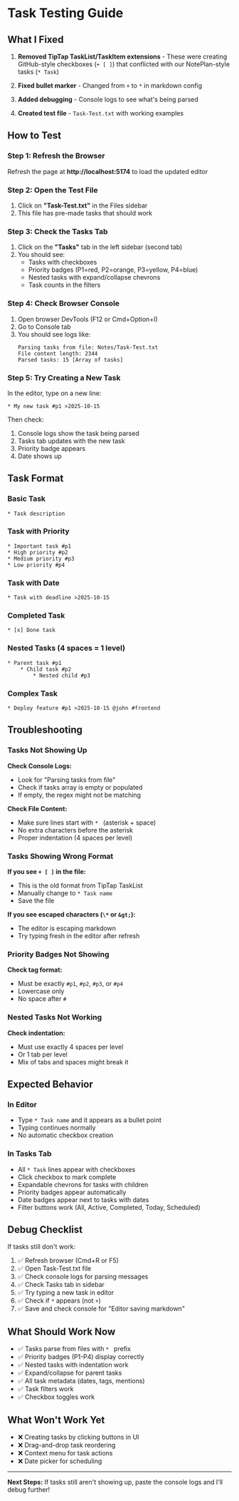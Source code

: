 # Task Testing Guide

## What I Fixed

1. **Removed TipTap TaskList/TaskItem extensions** - These were creating GitHub-style checkboxes (`+ [ ]`) that conflicted with our NotePlan-style tasks (`* Task`)

2. **Fixed bullet marker** - Changed from `+` to `*` in markdown config

3. **Added debugging** - Console logs to see what's being parsed

4. **Created test file** - `Task-Test.txt` with working examples

## How to Test

### Step 1: Refresh the Browser
Refresh the page at **http://localhost:5174** to load the updated editor

### Step 2: Open the Test File
1. Click on **"Task-Test.txt"** in the Files sidebar
2. This file has pre-made tasks that should work

### Step 3: Check the Tasks Tab
1. Click on the **"Tasks"** tab in the left sidebar (second tab)
2. You should see:
   - Tasks with checkboxes
   - Priority badges (P1=red, P2=orange, P3=yellow, P4=blue)
   - Nested tasks with expand/collapse chevrons
   - Task counts in the filters

### Step 4: Check Browser Console
1. Open browser DevTools (F12 or Cmd+Option+I)
2. Go to Console tab
3. You should see logs like:
   ```
   Parsing tasks from file: Notes/Task-Test.txt
   File content length: 2344
   Parsed tasks: 15 [Array of tasks]
   ```

### Step 5: Try Creating a New Task
In the editor, type on a new line:
```
* My new task #p1 >2025-10-15
```

Then check:
1. Console logs show the task being parsed
2. Tasks tab updates with the new task
3. Priority badge appears
4. Date shows up

## Task Format

### Basic Task
```
* Task description
```

### Task with Priority
```
* Important task #p1
* High priority #p2
* Medium priority #p3
* Low priority #p4
```

### Task with Date
```
* Task with deadline >2025-10-15
```

### Completed Task
```
* [x] Done task
```

### Nested Tasks (4 spaces = 1 level)
```
* Parent task #p1
    * Child task #p2
        * Nested child #p3
```

### Complex Task
```
* Deploy feature #p1 >2025-10-15 @john #frontend
```

## Troubleshooting

### Tasks Not Showing Up

**Check Console Logs:**
- Look for "Parsing tasks from file"
- Check if tasks array is empty or populated
- If empty, the regex might not be matching

**Check File Content:**
- Make sure lines start with `* ` (asterisk + space)
- No extra characters before the asterisk
- Proper indentation (4 spaces per level)

### Tasks Showing Wrong Format

**If you see `+ [ ]` in the file:**
- This is the old format from TipTap TaskList
- Manually change to `* Task name`
- Save the file

**If you see escaped characters (`\*` or `&gt;`):**
- The editor is escaping markdown
- Try typing fresh in the editor after refresh

### Priority Badges Not Showing

**Check tag format:**
- Must be exactly `#p1`, `#p2`, `#p3`, or `#p4`
- Lowercase only
- No space after `#`

### Nested Tasks Not Working

**Check indentation:**
- Must use exactly 4 spaces per level
- Or 1 tab per level
- Mix of tabs and spaces might break it

## Expected Behavior

### In Editor
- Type `* Task name` and it appears as a bullet point
- Typing continues normally
- No automatic checkbox creation

### In Tasks Tab
- All `* Task` lines appear with checkboxes
- Click checkbox to mark complete
- Expandable chevrons for tasks with children
- Priority badges appear automatically
- Date badges appear next to tasks with dates
- Filter buttons work (All, Active, Completed, Today, Scheduled)

## Debug Checklist

If tasks still don't work:

1. ✅ Refresh browser (Cmd+R or F5)
2. ✅ Open Task-Test.txt file
3. ✅ Check console logs for parsing messages
4. ✅ Check Tasks tab in sidebar
5. ✅ Try typing a new task in editor
6. ✅ Check if `*` appears (not `+`)
7. ✅ Save and check console for "Editor saving markdown"

## What Should Work Now

- ✅ Tasks parse from files with `* ` prefix
- ✅ Priority badges (P1-P4) display correctly
- ✅ Nested tasks with indentation work
- ✅ Expand/collapse for parent tasks
- ✅ All task metadata (dates, tags, mentions)
- ✅ Task filters work
- ✅ Checkbox toggles work

## What Won't Work Yet

- ❌ Creating tasks by clicking buttons in UI
- ❌ Drag-and-drop task reordering
- ❌ Context menu for task actions
- ❌ Date picker for scheduling

---

**Next Steps:** If tasks still aren't showing up, paste the console logs and I'll debug further!

